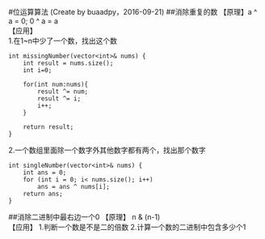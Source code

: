 #位运算算法
(Create by buaadpy，2016-09-21)
##消除重复的数
【原理】a ^ a = 0; 0 ^ a = a  
【应用】  
1.在1~n中少了一个数，找出这个数  

    int missingNumber(vector<int>& nums) {
        int result = nums.size();
        int i=0;
        
        for(int num:nums){
            result ^= num;
            result ^= i;
            i++;
        }
        
        return result;
    }
2.一个数组里面除一个数字外其他数字都有两个，找出那个数字

    int singleNumber(vector<int>& nums) {
        int ans = 0;
        for (int i = 0; i< nums.size(); i++)
            ans = ans ^ nums[i];
        return ans;
    }

##消除二进制中最右边一个0
【原理】 n & (n-1)  
【应用】
1.判断一个数是不是二的倍数
2.计算一个数的二进制中包含多少个1